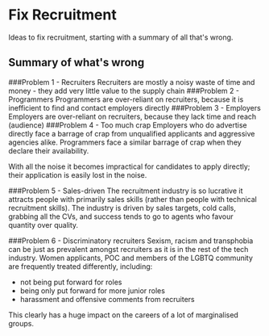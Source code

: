 # Fix Recruitment
Ideas to fix recruitment, starting with a summary of all that's wrong.

## Summary of what's wrong

###Problem 1 - Recruiters
Recruiters are mostly a noisy waste of time and money - they add very little value to the supply chain
###Problem 2 - Programmers
Programmers are over-reliant on recruiters, because it is inefficient to find and contact employers directly
###Problem 3 - Employers
Employers are over-reliant on recruiters, because they lack time and reach (audience)
###Problem 4 - Too much crap
Employers who do advertise directly face a barrage of crap from unqualified applicants and aggressive agencies alike. Programmers face a similar barrage of crap when they declare their availability.

With all the noise it becomes impractical for candidates to apply directly; their application is easily lost in the noise.

###Problem 5 - Sales-driven
The recruitment industry is so lucrative it attracts people with primarily sales skills (rather than people with technical recruitment skills). The industry is driven by sales targets, cold calls, grabbing all the CVs, and success tends to go to agents who favour quantity over quality.

###Problem 6 - Discriminatory recruiters
Sexism, racism and transphobia can be just as prevalent amongst recruiters as it is in the rest of the tech industry. Women applicants, POC and members of the LGBTQ community are frequently treated differently, including: 
- not being put forward for roles
- being only put forward for more junior roles
- harassment and offensive comments from recruiters

This clearly has a huge impact on the careers of a lot of marginalised groups.

